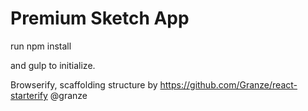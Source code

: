 # Premium Sketch App

run npm install

and gulp to initialize.


Browserify, scaffolding structure by https://github.com/Granze/react-starterify @granze